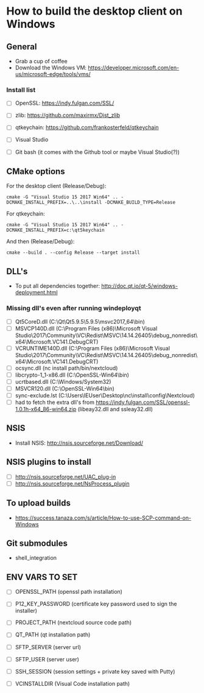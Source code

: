 # How to build the desktop client on Windows

## General
- Grab a cup of coffee
- Download the Windows VM: https://developer.microsoft.com/en-us/microsoft-edge/tools/vms/

### Install list
- [ ] OpenSSL: https://indy.fulgan.com/SSL/
- [ ] zlib: https://github.com/maxirmx/Dist_zlib
- [ ] qtkeychain: https://github.com/frankosterfeld/qtkeychain
- [ ] Visual Studio
- [ ] Git bash (it comes with the Github tool or maybe Visual Studio(?))


## CMake options

For the desktop client (Release/Debug):
```
cmake -G "Visual Studio 15 2017 Win64" .. -DCMAKE_INSTALL_PREFIX=..\..\install -DCMAKE_BUILD_TYPE=Release
```

For qtkeychain:
```
cmake -G "Visual Studio 15 2017 Win64" .. -DCMAKE_INSTALL_PREFIX=c:\qt5keychain
```
And then (Release/Debug):
```
cmake --build . --config Release --target install
```

## DLL's
- To put all dependencies together: http://doc.qt.io/qt-5/windows-deployment.html

### Missing dll's even after running windeployqt
- [ ] Qt5CoreD.dll (C:\Qt\Qt5.9.5\5.9.5\msvc2017_64\bin)
- [ ] MSVCP140D.dll (C:\Program Files (x86)\Microsoft Visual Studio\2017\Community\VC\Redist\MSVC\14.14.26405\debug_nonredist\x64\Microsoft.VC141.DebugCRT)
- [ ] VCRUNTIME140D.dll (C:\Program Files (x86)\Microsoft Visual Studio\2017\Community\VC\Redist\MSVC\14.14.26405\debug_nonredist\x64\Microsoft.VC141.DebugCRT)
- [ ] ocsync.dll (nc install path/bin/nextcloud)
- [ ] libcrypto-1_1-x86.dll (C:\OpenSSL-Win64\bin)
- [ ] ucrtbased.dll (C:\Windows/System32)
- [ ] MSVCR120.dll (C:\OpenSSL-Win64\bin)
- [ ] sync-exclude.lst (C:\Users\IEUser\Desktop\nc\install\config\Nextcloud)
- [ ] had to fetch the extra dll's from https://indy.fulgan.com/SSL/openssl-1.0.1h-x64_86-win64.zip (libeay32.dll and ssleay32.dll)

## NSIS
- Install NSIS: http://nsis.sourceforge.net/Download/

## NSIS plugins to install
- [ ] http://nsis.sourceforge.net/UAC_plug-in
- [ ] http://nsis.sourceforge.net/NsProcess_plugin

## To upload builds
- https://success.tanaza.com/s/article/How-to-use-SCP-command-on-Windows

## Git submodules
- shell_integration

## ENV VARS TO SET
- [ ] OPENSSL_PATH (openssl path installation)
- [ ] P12_KEY_PASSWORD (certificate key password used to sign the installer)
- [ ] PROJECT_PATH (nextcloud source code path)
- [ ] QT_PATH (qt installation path)
- [ ] SFTP_SERVER (server url)
- [ ] SFTP_USER (server user)
- [ ] SSH_SESSION (session settings + private key saved with Putty)
- [ ] VCINSTALLDIR (Visual Code installation path)

